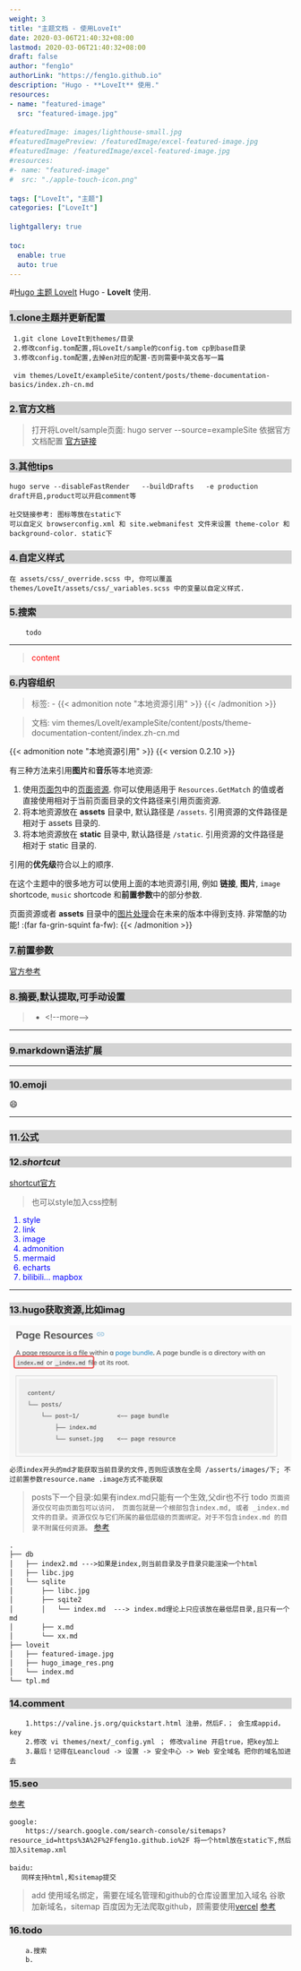 ```yaml
---
weight: 3
title: "主题文档 - 使用LoveIt"
date: 2020-03-06T21:40:32+08:00
lastmod: 2020-03-06T21:40:32+08:00
draft: false
author: "feng1o"
authorLink: "https://feng1o.github.io"
description: "Hugo - **LoveIt** 使用."
resources:
- name: "featured-image"
  src: "featured-image.jpg"

#featuredImage: images/lighthouse-small.jpg
#featuredImagePreview: /featuredImage/excel-featured-image.jpg
#featuredImage: /featuredImage/excel-featured-image.jpg
#resources:
#- name: "featured-image"
#  src: "./apple-touch-icon.png"  

tags: ["LoveIt", "主题"]
categories: ["LoveIt"]

lightgallery: true 

toc:
  enable: true
  auto: true 
---
```


#[Hugo 主题 LoveIt](/images/Apple-Devices-Preview.png "Hugo 主题 LoveIt")
Hugo - **LoveIt** 使用.
<!--more-->

<style>
h3,h1 {
background : lightgray;
}

h3:hover {
color : red;
}

</style>

### <class h3>1.clone主题并更新配置</class>
```
 1.git clone LoveIt到themes/目录
 2.修改config.tom配置,将LoveIt/sample的config.tom cp到base目录
 3.修改config.tom配置,去掉en对应的配置-否则需要中英文各写一篇

 vim themes/LoveIt/exampleSite/content/posts/theme-documentation-basics/index.zh-cn.md
```

### 2.官方文档
> 打开将LoveIt/sample页面: hugo server --source=exampleSite
> 依据官方文档配置
<a href=https://hugoloveit.com/zh-cn/theme-documentation-basics/#32-%E7%BD%91%E7%AB%99%E5%9B%BE%E6%A0%87-%E6%B5%8F%E8%A7%88%E5%99%A8%E9%85%8D%E7%BD%AE-%E7%BD%91%E7%AB%99%E6%B8%85%E5%8D%95>官方链接</a>

### 3.其他tips
```
hugo serve --disableFastRender   --buildDrafts   -e production
draft开启,product可以开启comment等

社交链接参考: 图标等放在static下
可以自定义 browserconfig.xml 和 site.webmanifest 文件来设置 theme-color 和 background-color. static下
```

### 4.自定义样式
```
在 assets/css/_override.scss 中, 你可以覆盖 themes/LoveIt/assets/css/_variables.scss 中的变量以自定义样式.
```

### 5.搜索
```
    todo
```

---

> <span style="color:red"> content </span>
### 6.内容组织
> 标签:  - {\{< admonition note "本地资源引用" >}}  {\{< /admonition >}} 

> 文档:  vim  themes/LoveIt/exampleSite/content/posts/theme-documentation-content/index.zh-cn.md

{{< admonition note "本地资源引用" >}}
{{< version 0.2.10 >}}

有三种方法来引用**图片**和**音乐**等本地资源:

1. 使用[页面包](https://gohugo.io/content-management/page-bundles/)中的[页面资源](https://gohugo.io/content-management/page-resources/).
   你可以使用适用于 `Resources.GetMatch` 的值或者直接使用相对于当前页面目录的文件路径来引用页面资源.
2. 将本地资源放在 **assets** 目录中, 默认路径是 `/assets`.
   引用资源的文件路径是相对于 assets 目录的.
3. 将本地资源放在 **static** 目录中, 默认路径是 `/static`.
   引用资源的文件路径是相对于 static 目录的.

引用的**优先级**符合以上的顺序.

在这个主题中的很多地方可以使用上面的本地资源引用,
例如 **链接**, **图片**, `image` shortcode, `music` shortcode 和**前置参数**中的部分参数.

页面资源或者 **assets** 目录中的[图片处理](https://gohugo.io/content-management/image-processing/)会在未来的版本中得到支持.
非常酷的功能! :(far fa-grin-squint fa-fw):
{{< /admonition >}}

### 7.前置参数
[官方参考](https://hugoloveit.com/zh-cn/theme-documentation-content/#front-matter)

### 8.摘要,默认提取,可手动设置
> - \<!--more-->

---


### 9.markdown语法扩展

---

### 10.emoji

:smile:

---

### 11.公式

### 12.***shortcut***
[shortcut官方](https://hugoloveit.com/zh-cn/theme-documentation-extended-shortcodes/#11-script)
> 也可以style加入css控制
<ol>
<li style="color:blue; ">style </li>
<li style="color:blue; ">link </li>
<li style="color:blue; ">image </li>
<li style="color:blue; ">admonition </li>
<li style="color:blue; ">mermaid </li>
<li style="color:blue; ">echarts </li>
<li style="color:blue; ">bilibili... mapbox</li>
</ol>

---

### 13.hugo获取资源,比如imag
![image res获取位置](hugo_image_res.png "<a href=https://gohugo.io/content-management/image-processing/#image-resources>官网链接</a>")
`必须index开头的md才能获取当前目录的文件,否则应该放在全局 /asserts/images/下; 不过前置参数resource.name .image方式不能获取`
> posts下一个目录:如果有index.md只能有一个生效,父dir也不行 todo
`页面资源仅仅可由页面包可以访问， 页面包就是一个根部包含index.md, 或者 _index.md文件的目录。资源仅仅与它们所属的最低层级的页面绑定。对于不包含index.md 的目录不附属任何资源。` [参考](https://www.andbible.com/post/hugo-content-management-page-resources/)
```
.
├── db
│   ├── index2.md --->如果是index,则当前目录及子目录只能渲染一个html
│   ├── libc.jpg
│   └── sqlite
│       ├── libc.jpg
│       ├── sqite2
│       │   └── index.md  ---> index.md理论上只应该放在最低层目录,且只有一个md
│       ├── x.md
│       └── xx.md
├── loveit
│   ├── featured-image.jpg
│   ├── hugo_image_res.png
│   └── index.md 
└── tpl.md

```

### 14.comment
```
    1.https://valine.js.org/quickstart.html 注册，然后F.； 会生成appid，key
    2.修改 vi themes/next/_config.yml ； 修改valine 开启true，把key加上
    3.最后！记得在Leancloud -> 设置 -> 安全中心 -> Web 安全域名 把你的域名加进去
```
### 15.seo
[参考](https://lx34r.top/2020/04/03/blog_searchengineoptimizing/)
```
google:
    https://search.google.com/search-console/sitemaps?resource_id=https%3A%2F%2Ffeng1o.github.io%2F 将一个html放在static下,然后加入sitemap.xml

baidu:
   同样支持html,和sitemap提交 
```
> add 使用域名绑定，需要在域名管理和github的仓库设置里加入域名
> 谷歌加新域名，sitemap
> 百度因为无法爬取github，顾需要使用[vercel](https://vercel.com/feng1o/feng1o-github-io/settings/domains) [参考](https://zhuanlan.zhihu.com/p/111773896)
### 16.todo
```
    a.搜索
    b.
```



